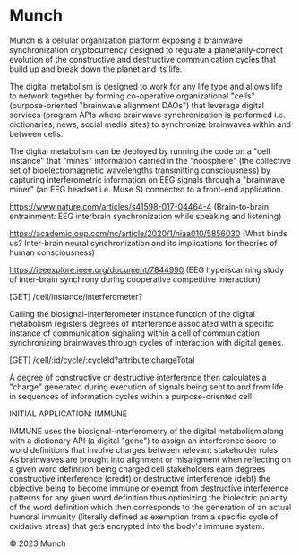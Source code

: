 <!-- Comment -->

# Munch

Munch is a cellular organization platform exposing a brainwave synchronization cryptocurrency designed to regulate a planetarily-correct evolution of the constructive and destructive communication cycles that build up and break down the planet and its life.

The digital metabolism is designed to work for any life type and allows life to network together by forming co-operative organizational "cells" (purpose-oriented "brainwave alignment DAOs") that leverage digital services (program APIs where brainwave synchronization is performed i.e. dictionaries, news, social media sites) to synchronize brainwaves within and between cells. 

The digital metabolism can be deployed by running the code on a "cell instance" that "mines" information carried in the "noosphere" (the collective set of bioelectromagnetic wavelengths transmitting consciousness) by capturing interferometric information on EEG signals through a "brainwave miner" (an EEG headset i.e. Muse S) connected to a front-end application.

https://www.nature.com/articles/s41598-017-04464-4 (Brain-to-brain entrainment: EEG interbrain synchronization while speaking and listening)

https://academic.oup.com/nc/article/2020/1/niaa010/5856030 (What binds us? Inter-brain neural synchronization and its implications for theories of human consciousness)

https://ieeexplore.ieee.org/document/7844990 (EEG hyperscanning study of inter-brain synchrony during cooperative competitive interaction)

[GET] /cell/instance/interferometer?

Calling the biosignal-interferometer instance function of the digital metabolism registers degrees of interference associated with a specific instance of communication signaling within a cell of communication synchronizing brainwaves through cycles of interaction with digital genes.

[GET] /cell/:id/cycle/:cycleId?attribute:chargeTotal

A degree of constructive or destructive interference then calculates a "charge" generated during execution of signals being sent to and from life in sequences of information cycles within a purpose-oriented cell.

INITIAL APPLICATION: IMMUNE

IMMUNE uses the biosignal-interferometry of the digital metabolism along with a dictionary API (a digital "gene") to assign an interference score to word definitions that involve charges between relevant stakeholder roles. As brainwaves are brought into alignment or misaligment when reflecting on a given word definition being charged cell stakeholders earn degrees constructive interference (credit) or destructive interference (debt) the objective being to become immune or exempt from destructive interference patterns for any given word definition thus optimizing the biolectric polarity of the word definition which then corresponds to the generation of an actual humoral immunity (literally defined as exemption from a specific cycle of oxidative stress) that gets encrypted into the body's immune system. 

© 2023 Munch 
